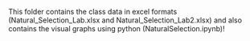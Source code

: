 This folder contains the class data in excel formats (Natural_Selection_Lab.xlsx and Natural_Selection_Lab2.xlsx) and also contains the visual graphs using python (NaturalSelection.ipynb)!
